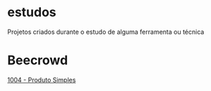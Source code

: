 # estudos
Projetos criados durante o estudo de alguma ferramenta ou técnica

# Beecrowd
[1004 - Produto Simples](https://github.com/muriloxpto/estudos/tree/453c490049a1819599528adab59415bb4afe2faf/beecrowd/iniciante/bee1004)